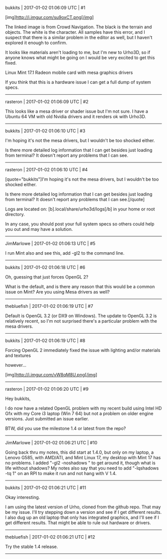 bukkits | 2017-01-02 01:06:09 UTC | #1

[img]http://i.imgur.com/su9oxCT.png[/img]


The linked image is from Crowd Navigation. The black is the terrain and objects. The white is the character. All samples have this error, and I suspect that there is a similar problem in the editor as well, but I haven't explored it enough to confirm.

It looks like materials aren't loading to me, but I'm new to Urho3D, so if anyone knows what might be going on I would be very excited to get this fixed.


Linux Mint 17.1
Radeon mobile card with mesa graphics drivers

If you think that this is a hardware issue I can get a full dump of system specs.

-------------------------

rasteron | 2017-01-02 01:06:09 UTC | #2

This looks like a mesa driver or shader issue but I'm not sure. I have a Ubuntu 64 VM with old Nvidia drivers and it renders ok with Urho3D.

-------------------------

bukkits | 2017-01-02 01:06:10 UTC | #3

I'm hoping it's not the mesa drivers, but I wouldn't be too shocked either. 

Is there more detailed log information that I can get besides just loading from terminal? It doesn't report any problems that I can see.

-------------------------

rasteron | 2017-01-02 01:06:10 UTC | #4

[quote="bukkits"]I'm hoping it's not the mesa drivers, but I wouldn't be too shocked either. 

Is there more detailed log information that I can get besides just loading from terminal? It doesn't report any problems that I can see.[/quote]

Logs are located on: [b].local/share/urho3d/logs[/b] in your home or root directory.

In any case, you should post your full system specs so others could help you out and may have a solution.

-------------------------

JimMarlowe | 2017-01-02 01:06:13 UTC | #5

I run Mint also and see this, add -gl2 to the command line.

-------------------------

bukkits | 2017-01-02 01:06:18 UTC | #6

Oh, guessing that just forces OpenGL 2?

What is the default, and is there any reason that this would be a common issue on Mint? Are you using Mesa drivers as well?

-------------------------

thebluefish | 2017-01-02 01:06:19 UTC | #7

Default is OpenGL 3.2 (or DX9 on Windows). The update to OpenGL 3.2 is relatively recent, so I'm not surprised there's a particular problem with the mesa drivers.

-------------------------

bukkits | 2017-01-02 01:06:19 UTC | #8

Forcing OpenGL 2 immediately fixed the issue with lighting and/or materials and textures

however...



[img]http://i.imgur.com/vW8qM8U.png[/img]

-------------------------

rasteron | 2017-01-02 01:06:20 UTC | #9

Hey bukkits,

I do now have a related OpenGL problem with my recent build using Intel HD Gfx with my Core i3 laptop (Win 7 64) but not a problem on older engine versions. Just submitted an issue earlier.

BTW, did you use the milestone 1.4 or latest from the repo?

-------------------------

JimMarlowe | 2017-01-02 01:06:21 UTC | #10

Going back thru my notes, this did start at 1.4.0, but only on my laptop, a Lenovo G585, with AMD/ATI, and Mint Linux 17, my desktop with Mint 17 has no problems. I added "-gl2 -noshadows " to get around it, though what is life without shadows? My notes also say that you need to add "-lqshadows -tq 1" on an RPI to make it run and not hang with V 1.4.

-------------------------

bukkits | 2017-01-02 01:06:21 UTC | #11

Okay interesting.

I am using the latest version of Urho, cloned from the github repo. That may be my issue. I'll try stepping down a version and see if I get different results. I also dug up an old laptop that only has integrated graphics, and I'll see if I get different results. That might be able to rule out hardware or drivers.

-------------------------

thebluefish | 2017-01-02 01:06:21 UTC | #12

Try the stable 1.4 release.

-------------------------

